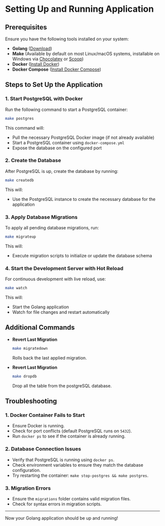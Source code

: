 # Setting Up and Running Application

## Prerequisites

Ensure you have the following tools installed on your system:

- **Golang** ([Download](https://go.dev/dl/))
- **Make** (Available by default on most Linux/macOS systems, installable on Windows via [Chocolatey](https://chocolatey.org/) or [Scoop](https://scoop.sh/))
- **Docker** ([Install Docker](https://docs.docker.com/get-docker/))
- **Docker Compose** ([Install Docker Compose](https://docs.docker.com/compose/install/))

## Steps to Set Up the Application

### 1. Start PostgreSQL with Docker

Run the following command to start a PostgreSQL container:

```sh
make postgres
```

This command will:

- Pull the necessary PostgreSQL Docker image (if not already available)
- Start a PostgreSQL container using `docker-compose.yml`
- Expose the database on the configured port

### 2. Create the Database

After PostgreSQL is up, create the database by running:

```sh
make createdb
```

This will:

- Use the PostgreSQL instance to create the necessary database for the application

### 3. Apply Database Migrations

To apply all pending database migrations, run:

```sh
make migrateup
```

This will:

- Execute migration scripts to initialize or update the database schema

### 4. Start the Development Server with Hot Reload

For continuous development with live reload, use:

```sh
make watch
```

This will:

- Start the Golang application
- Watch for file changes and restart automatically

## Additional Commands

- **Revert Last Migration**

  ```sh
  make migratedown
  ```

  Rolls back the last applied migration.

- **Revert Last Migration**

  ```sh
  make dropdb
  ```

  Drop all the table from the postgreSQL database.

## Troubleshooting

### 1. Docker Container Fails to Start

- Ensure Docker is running.
- Check for port conflicts (default PostgreSQL runs on `5432`).
- Run `docker ps` to see if the container is already running.

### 2. Database Connection Issues

- Verify that PostgreSQL is running using `docker ps`.
- Check environment variables to ensure they match the database configuration.
- Try restarting the container: `make stop-postgres && make postgres`.

### 3. Migration Errors

- Ensure the `migrations` folder contains valid migration files.
- Check for syntax errors in migration scripts.

---

Now your Golang application should be up and running!